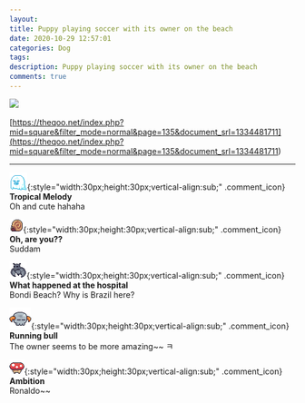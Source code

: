 ```yaml
---
layout: 
title: Puppy playing soccer with its owner on the beach
date: 2020-10-29 12:57:01
categories: Dog
tags: 
description: Puppy playing soccer with its owner on the beach
comments: true
---
```


![](https://blog.kakaocdn.net/dn/co8UxK/btqLW8d5mon/WG2ZBgvfPaaow3FEaThuc0/img.gif)

[https://theqoo.net/index.php?mid=square&filter_mode=normal&page=135&document_srl=1334481711](<https://theqoo.net/index.php?mid=square&filter_mode=normal&page=135&document_srl=1334481711>)

* * *

![comment](/assets/character/ghost.png){:style="width:30px;height:30px;vertical-align:sub;" .comment_icon} **Tropical Melody**  
Oh and cute hahaha   
  
![comment](/assets/character/snail.png){:style="width:30px;height:30px;vertical-align:sub;" .comment_icon} **Oh, are you??**  
Suddam   
  
![comment](/assets/character/bat.png){:style="width:30px;height:30px;vertical-align:sub;" .comment_icon} **What happened at the hospital**  
Bondi Beach? Why is Brazil here?  
  
![comment](/assets/character/skull.png){:style="width:30px;height:30px;vertical-align:sub;" .comment_icon} **Running bull**  
The owner seems to be more amazing~~ ㅋ   
  
![comment](/assets/character/mushroom.png){:style="width:30px;height:30px;vertical-align:sub;" .comment_icon} **Ambition**  
Ronaldo~~   
  

